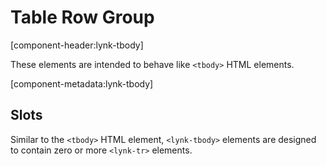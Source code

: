 # Table Row Group

[component-header:lynk-tbody]

These elements are intended to behave like `<tbody>` HTML elements.

[component-metadata:lynk-tbody]

## Slots

Similar to the `<tbody>` HTML element, `<lynk-tbody>` elements are designed to contain zero or more `<lynk-tr>` elements.